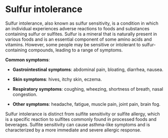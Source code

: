 # Sulfur intolerance

Sulfur intolerance, also known as sulfur sensitivity, is a condition in which an individual experiences adverse reactions to foods and substances containing sulfur or sulfites. Sulfur is a mineral that is naturally present in various foods and is an essential component of some amino acids and vitamins. However, some people may be sensitive or intolerant to sulfur-containing compounds, leading to a range of symptoms.

**Common symptoms**:

* **Gastrointestinal symptoms**: abdominal pain, bloating, diarrhea, nausea.

* **Skin symptoms**: hives, itchy skin, eczema.

* **Respiratory symptoms**: coughing, wheezing, shortness of breath, nasal congestion.

* **Other symptoms**: headache, fatigue, muscle pain, joint pain, brain fog.

Sulfur intolerance is distinct from sulfite sensitivity or sulfite allergy, which is a specific reaction to sulfites commonly found in processed foods and beverages. Sulfite sensitivity can cause asthma-like symptoms and is characterized by a more immediate and severe allergic response.
